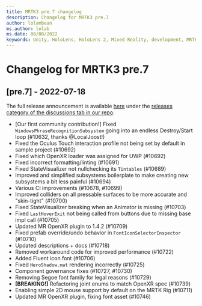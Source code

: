 ```yaml
---
title: MRTK3 pre.7 changelog
description: Changelog for MRTK3 pre.7
author: lolambean
ms.author: lolab
ms.date: 08/08/2022
keywords: Unity, HoloLens, HoloLens 2, Mixed Reality, development, MRTK, MRTK3, MRTK3 preview, MRTK3 public preview, changelog, MRTK3 changelog
---
```


# Changelog for MRTK3 pre.7

## [pre.7] - 2022-07-18

The full release announcement is available [here](https://github.com/microsoft/MixedRealityToolkit-Unity/discussions/10760) under the [releases category of the discussions tab in our repo](https://github.com/microsoft/MixedRealityToolkit-Unity/discussions/categories/releases).

- [Our first community contribution!] Fixed `WindowsPhraseRecognitionSubsystem` going into an endless Destroy/Start loop (#10632, thanks @LocalJoost!)
- Fixed the Oculus Touch interaction profile not being set by default in sample project (#10692)
- Fixed which OpenXR loader was assigned for UWP (#10692)
- Fixed incorrect formatting/linting (#10691)
- Fixed StateVisualizer not nullchecking its `Tintables` (#10689)
- Improved and simplified subsystems boilerplate to make creating new subsystems a bit less painful (#10694)
- Various CI improvements (#10678, #10699)
- Improved colliders on all pressable surfaces to be more accurate and "skin-tight" (#10700)
- Fixed StateVisualizer breaking when an Animator is missing (#10703)
- Fixed `LastHoverExit` not being called from buttons due to missing base impl call (#10705)
- Updated MR OpenXR plugin to 1.4.2 (#10709)
- Fixed prefab override/undo behavior in `FontIconSelectorInspector` (#10710)
- Updated descriptions + docs (#10718)
- Removed workaround code for improved performance (#10722)
- Added Fluent icon font (#10706)
- Fixed `HeroShadow.mat` rendering incorrectly (#10725)
- Component governance fixes (#10727, #10730)
- Removing Segoe font family for legal reasons (#10729)
- **[BREAKING!]** Refactoring joint enums to match OpenXR spec (#10739)
- Enabling simple 2D mouse support by default on the MRTK Rig (#10711)
- Updated MR OpenXR plugin, fixing font asset (#10746)
